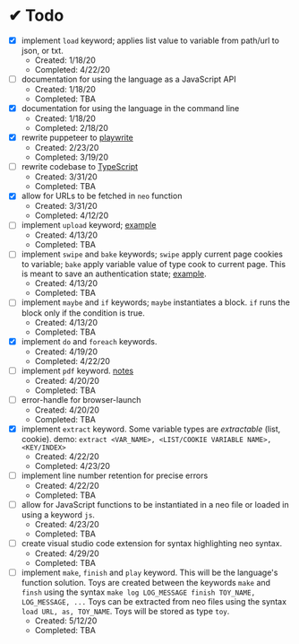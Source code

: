 # ✔ Todo
* [x] implement `load` keyword; applies list value to variable from path/url to json, or txt.
  * Created: 1/18/20
  * Completed: 4/22/20
* [ ] documentation for using the language as a JavaScript API
  * Created: 1/18/20
  * Completed: TBA
* [x] documentation for using the language in the command line
  * Created: 1/18/20
  * Completed: 2/18/20
* [x] rewrite puppeteer to [playwrite](https://github.com/microsoft/playwright)
  * Created: 2/23/20
  * Completed: 3/19/20
* [ ] rewrite codebase to [TypeScript](https://www.robertcooper.me/using-eslint-and-prettier-in-a-typescript-project)
  * Created: 3/31/20
  * Completed: TBA
* [x] allow for URLs to be fetched in `neo` function
  * Created: 3/31/20
  * Completed: 4/12/20
* [ ] implement `upload` keyword; [example](https://github.com/microsoft/playwright/blob/master/docs/examples/upload.js)
  * Created: 4/13/20
  * Completed: TBA
* [ ] implement `swipe` and `bake` keywords; `swipe` apply current page cookies to variable; `bake` apply variable value of type cook to current page. This is meant to save an authentication state; [example](https://github.com/microsoft/playwright/blob/master/docs/examples/authentication.js).
  * Created: 4/13/20
  * Completed: TBA
* [ ] implement `maybe` and `if` keywords; `maybe` instantiates a block. `if` runs the block only if the condition is true.
  * Created: 4/13/20
  * Completed: TBA
* [x] implement `do` and `foreach` keywords.
  * Created: 4/19/20
  * Completed: 4/22/20
* [ ] implement `pdf` keyword. [notes](https://github.com/microsoft/playwright/blob/master/docs/api.md#pagepdfoptions)
  * Created: 4/20/20
  * Completed: TBA
* [ ] error-handle for browser-launch
  * Created: 4/20/20
  * Completed: TBA
* [x] implement `extract` keyword. Some variable types are *extractable* (list, cookie). demo: `extract <VAR_NAME>, <LIST/COOKIE VARIABLE NAME>, <KEY/INDEX>`
  * Created: 4/22/20
  * Completed: 4/23/20
* [ ] implement line number retention for precise errors
  * Created: 4/22/20
  * Completed: TBA
* [ ] allow for JavaScript functions to be instantiated in a neo file or loaded in using a keyword `js`.
  * Created: 4/23/20
  * Completed: TBA
* [ ] create visual studio code extension for syntax highlighting neo syntax.
  * Created: 4/29/20
  * Completed: TBA
* [ ] implement `make`, `finish` and `play` keyword. This will be the language's function solution. Toys are created between the keywords `make` and `finsh` using the syntax `make log LOG_MESSAGE finish TOY_NAME, LOG_MESSAGE, ...` Toys can be extracted from neo files using the syntax `load URL, as, TOY_NAME`. Toys will be stored as type `toy`.
  * Created: 5/12/20
  * Completed: TBA
